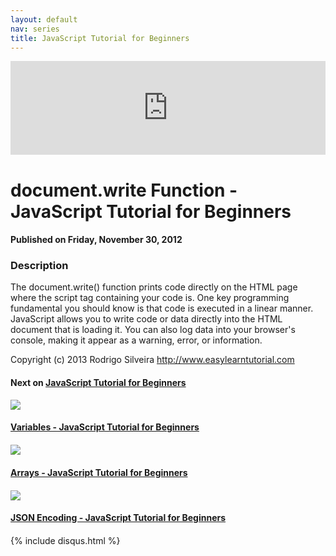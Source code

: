 ```yaml
---
layout: default
nav: series
title: JavaScript Tutorial for Beginners
---
```


<div class="container">
    <div class="row mt grid">
        <div class="mt"></div>
        <div class="row" style="margin-bottom: 20px;">
            <div class="col-sm-push-1 col-sm-10 col-md-push-2 col-md-8">
                <div class="video-container">
                    <iframe width="100%" src="https://www.youtube.com/embed/whS3lulNwqU" frameborder="0" allowfullscreen></iframe>
                </div>
            </div>
            <div class="clearfix"></div>
            <div class="col-md-8">
                <h1>document.write Function - JavaScript Tutorial for Beginners</h1>
                <h4>Published on Friday, November 30, 2012</h4>
                <h3>Description</h3>
                <p>The document.write() function prints code directly on the HTML page where the script tag containing your code is. One key programming fundamental you should know is that code is executed in a linear manner. JavaScript allows you to write code or data directly into the HTML document that is loading it. You can also log data into your browser's console, making it appear as a warning, error, or information.

Copyright (c) 2013 Rodrigo Silveira http://www.easylearntutorial.com</p>
            </div>
            <div class="col-md-4">
                <h4>Next on <a href="/series/javascript-tutorial-for-beginners">JavaScript Tutorial for Beginners</a></h4><div class="row" style="margin-bottom: 20px">
            <div class="col-md-6">
                <a href="/series/javascript-tutorial-for-beginners/variables-javascript-tutorial-for-beginners">
                    <img src="/img/blank.gif" data-echo="https://i.ytimg.com/vi/TlrbYH8zo18/hqdefault.jpg" class="img-responsive" />
                </a>
            </div>
            <div class="col-md-6">
                <h4>
                    <a href="/series/javascript-tutorial-for-beginners/variables-javascript-tutorial-for-beginners">Variables - JavaScript Tutorial for Beginners</a>
                </h4>
            </div>
        </div><div class="row" style="margin-bottom: 20px">
            <div class="col-md-6">
                <a href="/series/javascript-tutorial-for-beginners/arrays-javascript-tutorial-for-beginners">
                    <img src="/img/blank.gif" data-echo="https://i.ytimg.com/vi/HuzJqqxrj3U/hqdefault.jpg" class="img-responsive" />
                </a>
            </div>
            <div class="col-md-6">
                <h4>
                    <a href="/series/javascript-tutorial-for-beginners/arrays-javascript-tutorial-for-beginners">Arrays - JavaScript Tutorial for Beginners</a>
                </h4>
            </div>
        </div><div class="row" style="margin-bottom: 20px">
            <div class="col-md-6">
                <a href="/series/javascript-tutorial-for-beginners/json-encoding-javascript-tutorial-for-beginners">
                    <img src="/img/blank.gif" data-echo="https://i.ytimg.com/vi/Z6ceFGwPsgY/hqdefault.jpg" class="img-responsive" />
                </a>
            </div>
            <div class="col-md-6">
                <h4>
                    <a href="/series/javascript-tutorial-for-beginners/json-encoding-javascript-tutorial-for-beginners">JSON Encoding - JavaScript Tutorial for Beginners</a>
                </h4>
            </div>
        </div>
            </div>
            <div class="col-md-8">
                {% include disqus.html %}
            </div>
        </div>
    </div>
    <div class="row mt grid"></div>
</div>
